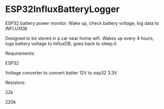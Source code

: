 # ESP32InfluxBatteryLogger
ESP32 battery power monitor. Wake up, check battery voltage, log data to INFLUXDB

Designed to be stored in a car near home wifi. Wakes up every 4 hours, logs battery voltage to InfluxDB, goes back to sleep.0

Requirements:

ESP32

Voltage converter to convert batter 12V to esp32 3.3V


Resistors:

22k

220k
